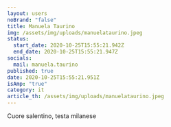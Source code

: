 ```yaml
---
layout: users
noBrand: "false"
title: Manuela Taurino
img: /assets/img/uploads/manuelataurino.jpeg
status:
  start_date: 2020-10-25T15:55:21.942Z
  end_date: 2020-10-25T15:55:21.947Z
socials:
  mail: manuela.taurino
published: true
date: 2020-10-25T15:55:21.951Z
isAmp: "true"
category: it
article_th: /assets/img/uploads/manuelataurino.jpeg
---
```

Cuore salentino, testa milanese